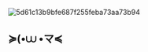 
![5d61c13b9bfe687f255feba73aa73b94](https://github.com/user-attachments/assets/e49de030-c36d-4f33-837b-84fa14b59c94)



## ≽(•⩊ •マ≼

<!--
**eartheia/eartheia** is a ✨ _special_ ✨ repository because its `README.md` (this file) appears on your GitHub profile.

Here are some ideas to get you started:

- 🔭 I’m currently working on ...
- 🌱 I’m currently learning ...
- 👯 I’m looking to collaborate on ...
- 🤔 I’m looking for help with ...
- 💬 Ask me about ...
- 📫 How to reach me: ...
- 😄 Pronouns: ...
- ⚡ Fun fact: ...
-->
